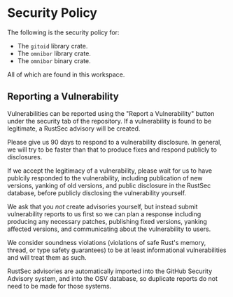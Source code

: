 # Security Policy

The following is the security policy for:

- The `gitoid` library crate.
- The `omnibor` library crate.
- The `omnibor` binary crate.

All of which are found in this workspace.

## Reporting a Vulnerability

Vulnerabilities can be reported using the "Report a Vulnerability" button under
the security tab of the repository. If a vulnerability is found to be legitimate,
a RustSec advisory will be created.

Please give us 90 days to respond to a vulnerability disclosure. In general, we
will try to be faster than that to produce fixes and respond publicly to
disclosures.

If we accept the legitimacy of a vulnerability, please wait for us to have
publcily responded to the vulnerability, including publication of new versions,
yanking of old versions, and public disclosure in the RustSec database, before
publicly disclosing the vulnerability yourself.

We ask that you _not_ create advisories yourself, but instead submit
vulnerability reports to us first so we can plan a response including
producing any necessary patches, publishing fixed versions, yanking affected
versions, and communicating about the vulnerability to users.

We consider soundness violations (violations of safe Rust's memory, thread, or
type safety guarantees) to be at least informational vulnerabilities and
will treat them as such.

RustSec advisories are automatically imported into the GitHub Security Advisory
system, and into the OSV database, so duplicate reports do not need to be made
for those systems.
